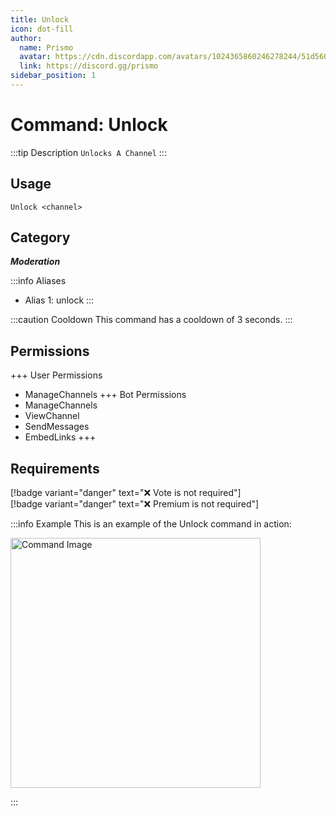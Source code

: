```yaml
---
title: Unlock
icon: dot-fill
author:
  name: Prismo
  avatar: https://cdn.discordapp.com/avatars/1024365860246278244/51d5603eff69376da9a21e86b07a75bd.png?size=2048
  link: https://discord.gg/prismo
sidebar_position: 1
---
```



# Command: Unlock

:::tip Description
`Unlocks A Channel`
:::

## Usage

```
Unlock <channel>
```

## Category

_**Moderation**_

:::info Aliases
- Alias 1: unlock
:::

:::caution Cooldown
This command has a cooldown of 3 seconds.
:::

## Permissions

+++ User Permissions
- ManageChannels
+++ Bot Permissions
- ManageChannels
- ViewChannel
- SendMessages
- EmbedLinks
+++

## Requirements

[!badge variant="danger" text="❌ Vote is not required"]  
[!badge variant="danger" text="❌ Premium is not required"]

:::info Example
This is an example of the Unlock command in action:

<img src="https://i.imgur.com/Wrgl6ZB.png" alt="Command Image" width="400"/>

:::

